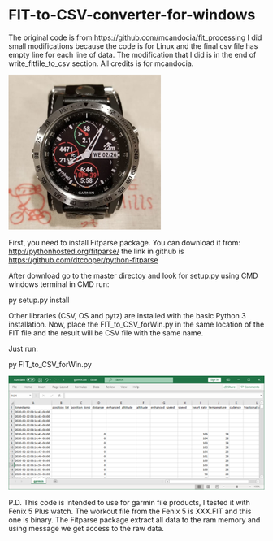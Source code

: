 # FIT-to-CSV-converter-for-windows

The original code is from https://github.com/mcandocia/fit_processing
I did small modifications because the code is for Linux and the final csv file has empty line for each line of data. The modification that I did is in the end of write_fitfile_to_csv section. All credits is for mcandocia. 

<img src="picture/fenix5plus.png" width=300>

First, you need to install Fitparse package. You can download it from: http://pythonhosted.org/fitparse/ the link in github is https://github.com/dtcooper/python-fitparse

After download go to the master directoy and look for setup.py using CMD windows terminal
in CMD run:

py setup.py install

Other libraries (CSV, OS and pytz) are installed with the basic Python 3 installation.
Now, place the FIT_to_CSV_forWin.py in the same location of the FIT file and the result will be CSV file with the same name.

Just run:

py FIT_to_CSV_forWin.py

<img src="picture/Capture.PNG" width=800>

P.D.
This code is intended to use for garmin file products, I tested it with Fenix 5 Plus watch. The workout file from the Fenix 5 is XXX.FIT and this one is binary. The Fitparse package extract all data to the ram memory and using message we get access to the raw data.  
